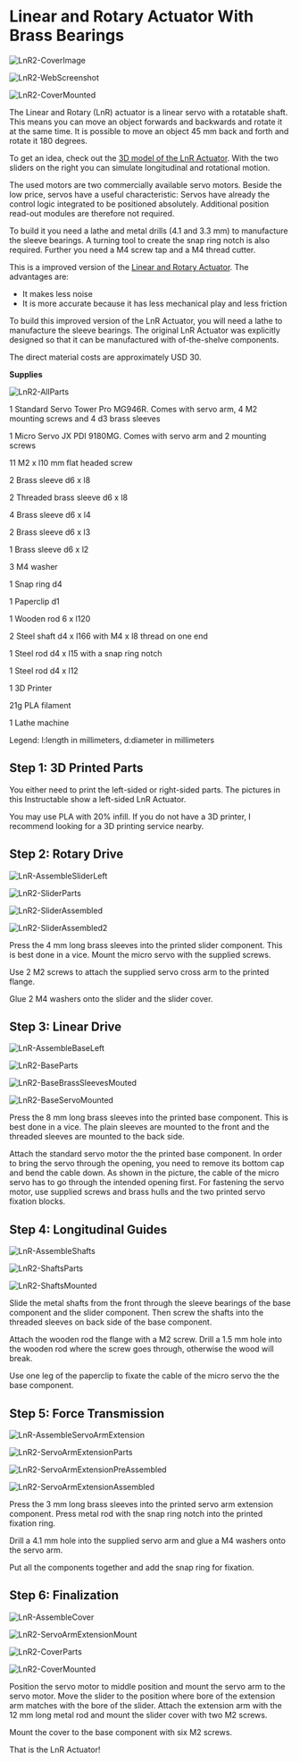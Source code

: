 # Linear and Rotary Actuator With Brass Bearings

![LnR2-CoverImage](LnR2-CoverImage.jpg)

![LnR2-WebScreenshot](LnR2-WebScreenshot.JPG)

![LnR2-CoverMounted](LnR2-CoverMounted.jpg)

The Linear and Rotary (LnR) actuator is a linear servo with a rotatable shaft. This means you can move an  object forwards and backwards and rotate it at the same time. It is  possible to move an object 45 mm back and forth and rotate it 180 degrees.

To get an idea, check out the [3D model of the LnR Actuator](https://mrstefangrimm.github.io/). With the two sliders on the right you can simulate longitudinal and rotational motion.

The used motors are two commercially available servo motors. Beside the low price, servos have a useful characteristic: Servos have already the control logic integrated to be  positioned absolutely. Additional position read-out modules are therefore not required.

To  build it you need a lathe and metal drills (4.1 and 3.3 mm) to manufacture the sleeve bearings. A turning tool to create the snap ring notch is also required. Further you need a M4 screw tap and a M4 thread cutter.



This is a improved version of the [Linear and Rotary Actuator](https://www.instructables.com/Linear-and-Rotation-Actuator/). The advantages are:

- It makes less noise
- It is more accurate because it has less mechanical play and less friction

To build this improved version of the LnR Actuator, you will need a lathe to manufacture the sleeve bearings. The original LnR Actuator was explicitly designed so that it can be manufactured with of-the-shelve components.



The direct material costs are approximately USD 30.



**Supplies**

![LnR2-AllParts](LnR2-AllParts.jpg)

 1 Standard Servo Tower Pro MG946R. Comes with servo arm, 4 M2 mounting screws and 4 d3 brass sleeves

 1 Micro Servo JX PDI 9180MG. Comes  with servo arm and 2 mounting screws 

11 M2 x l10 mm flat headed screw

 2 Brass sleeve d6 x l8

 2 Threaded brass sleeve d6 x l8

 4 Brass sleeve d6 x l4

 2 Brass sleeve d6 x l3

 1 Brass sleeve d6 x l2

 3 M4 washer

 1 Snap ring d4

 1 Paperclip d1

 1 Wooden rod 6 x l120 

 2 Steel shaft d4 x l166 with M4 x l8 thread on one end 

 1 Steel rod d4 x l15 with a snap ring notch 

 1 Steel rod d4 x l12

 1 3D Printer

 21g PLA filament

 1 Lathe machine

 Legend: l:length in millimeters, d:diameter in millimeters

## Step 1: 3D Printed Parts

You either need to print the left-sided or  right-sided parts. The pictures in this Instructable show a left-sided  LnR Actuator.

You may use PLA with 20% infill. If you do not have a 3D printer, I recommend looking for a 3D printing service nearby.

## Step 2: Rotary Drive

![LnR-AssembleSliderLeft](LnR-AssembleSliderLeft.png)

![LnR2-SliderParts](LnR2-SliderParts.jpg)

![LnR2-SliderAssembled](LnR2-SliderAssembled.jpg)

![LnR2-SliderAssembled2](LnR2-SliderAssembled2.jpg)

Press the 4 mm long brass sleeves into the printed slider component. This is best done in a vice. Mount the micro servo with the supplied screws.

Use 2 M2 screws to attach the supplied servo cross arm to the printed flange.

Glue 2 M4 washers onto the slider and the slider cover.



## Step 3: Linear Drive

![LnR-AssembleBaseLeft](LnR-AssembleBaseLeft.png)

![LnR2-BaseParts](LnR2-BaseParts.jpg)

![LnR2-BaseBrassSleevesMouted](LnR2-BaseBrassSleevesMouted.jpg)

![LnR2-BaseServoMounted](LnR2-BaseServoMounted.jpg)

Press the 8 mm long brass sleeves into the printed base component. This is best done in a vice. The plain sleeves are mounted to the front and the threaded sleeves are mounted to the back side.

Attach the standard servo motor the the printed base component. In order to bring the servo through the opening, you need to  remove its bottom cap and bend the cable down. As shown in the picture, the cable of the micro servo has to go through the intended opening first. For fastening the servo motor, use supplied screws and brass hulls and the two printed servo fixation blocks.



## Step 4: Longitudinal Guides

![LnR-AssembleShafts](LnR-AssembleShafts.png)



![LnR2-ShaftsParts](LnR2-ShaftsParts.jpg)

![LnR2-ShaftsMounted](LnR2-ShaftsMounted.jpg)

Slide the metal shafts from the front through the sleeve bearings of the base component and the slider component. Then screw the shafts into the threaded sleeves on back side of the base component.

Attach the wooden rod the flange with a M2 screw. Drill a 1.5 mm hole into the wooden rod where the screw goes through, otherwise the wood will break.

Use one leg of the paperclip to fixate the cable of the micro servo the the base component.

## Step 5: Force Transmission

![LnR-AssembleServoArmExtension](LnR-AssembleServoArmExtension.png)





![LnR2-ServoArmExtensionParts](LnR2-ServoArmExtensionParts.jpg)

![LnR2-ServoArmExtensionPreAssembled](LnR2-ServoArmExtensionPreAssembled.jpg)

![LnR2-ServoArmExtensionAssembled](LnR2-ServoArmExtensionAssembled.jpg)

Press the 3 mm long brass sleeves into the printed servo arm extension component. Press metal rod with the snap ring notch into the printed fixation ring.

Drill a 4.1 mm hole into the supplied servo arm and glue a M4 washers onto the servo arm.

Put all the components together and add the snap ring for fixation.



## Step 6: Finalization

![LnR-AssembleCover](LnR-AssembleCover.png)

![LnR2-ServoArmExtensionMount](LnR2-ServoArmExtensionMount.jpg)

![LnR2-CoverParts](LnR2-CoverParts.jpg)

![LnR2-CoverMounted](LnR2-CoverMounted.jpg)

Position the servo motor to middle position and mount the servo arm to the servo motor. Move the slider to the position where bore of the extension arm matches with the bore of the slider. Attach the extension arm with the 12 mm long metal rod and mount the slider cover with two M2 screws.

Mount the cover to the base component with six M2 screws.

That is the LnR Actuator!
